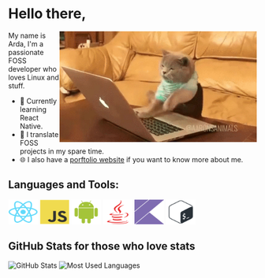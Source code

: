 # Hello there,
<img title="Cat coding rabidly" align="right" width="400" alt="Cateloper" src="img/cat.gif" />

My name is Arda, I'm a passionate FOSS developer who loves Linux and stuff.
- 🔭 Currently learning React Native.
- 🌱 I translate FOSS projects in my spare time.
- 🌐 I also have a [porftolio website](https://kavakci.dev) if you want to know more about me.

## Languages and Tools:
<div>
  <img title="React Native" alt="react-native" height="50" width="60" src="img/react-original.svg">
  <img title="JavaScript" alt="js" height="50" width="60" src="img/javascript-original.svg">
  <img title="Android" alt="android" height="50" width="60" src="img/android-plain.svg">
  <img title="Java" alt="java" height="50" width="60" src="img/java-plain.svg">
  <img title="Kotlin" alt="kotlin" height="50" width="60" src="img/kotlin-plain.svg">
  <img title="Bash" alt="bash" height="50" width="60" src="img/bash-plain.svg">
</div>

## GitHub Stats for those who love stats
<div>
  <img title="GitHub Stats" height="170" src="https://github-readme-stats.vercel.app/api?username=dybdeskarphet&show_icons=true&theme=gruvbox_light">
  <img title="Most Used Languages" height="170" src="https://github-readme-stats.vercel.app/api/top-langs/?username=dybdeskarphet&layout=compact&theme=gruvbox_light">
</div>
